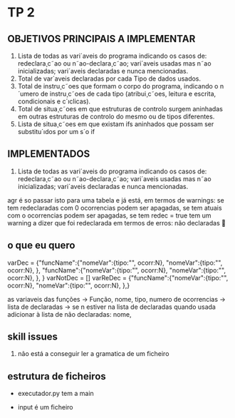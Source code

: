 # TP 2

## OBJETIVOS PRINCIPAIS A IMPLEMENTAR

1. Lista de todas as vari´aveis do programa indicando os casos de: redeclara¸c˜ao ou n˜ao-declara¸c˜ao; vari´aveis
   usadas mas n˜ao inicializadas; vari´aveis declaradas e nunca mencionadas.
2. Total de var´aveis declaradas por cada Tipo de dados usados.
3. Total de instru¸c˜oes que formam o corpo do programa, indicando o n´umero de instru¸c˜oes de cada tipo (atribui¸c˜oes,
   leitura e escrita, condicionais e c´ıclicas).
4. Total de situa¸c˜oes em que estruturas de controlo surgem aninhadas em outras estruturas de controlo do mesmo
   ou de tipos diferentes.
5. Lista de situa¸c˜oes em que existam ifs aninhados que possam ser substitu´ıdos por um s´o if

## IMPLEMENTADOS

1. Lista de todas as vari´aveis do programa indicando os casos de: redeclara¸c˜ao ou n˜ao-declara¸c˜ao; vari´aveis
   usadas mas n˜ao inicializadas; vari´aveis declaradas e nunca mencionadas.

agr é so passar isto para uma tabela e já está, em termos de warnings:
se tem redeclaradas com 0 ocorrencias podem ser apagadas,
se tem atuais com o ocorrencias podem ser apagadas,
se tem redec = true tem um warning a dizer que foi redeclarada
em termos de erros:
não declaradas 🙂

## o que eu quero

varDec = {"funcName":{"nomeVar":{tipo:"", ocorr:N},
"nomeVar":{tipo:"", ocorr:N},
},
"funcName":{"nomeVar":{tipo:"", ocorr:N},
"nomeVar":{tipo:"", ocorr:N},
},
}
varNotDec = []
varReDec = {"funcName":{"nomeVar":{tipo:"", ocorr:N},
"nomeVar":{tipo:"", ocorr:N},
},}

as variaveis das funções
-> Função, nome, tipo, numero de ocorrencias
-> lista de declaradas
-> se n estiver na lista de declaradas quando usada adicionar à lista de não declaradas: nome,

## skill issues

1. não está a conseguir ler a gramatica de um ficheiro

## estrutura de ficheiros

- executador.py tem a main

- input é um ficheiro
